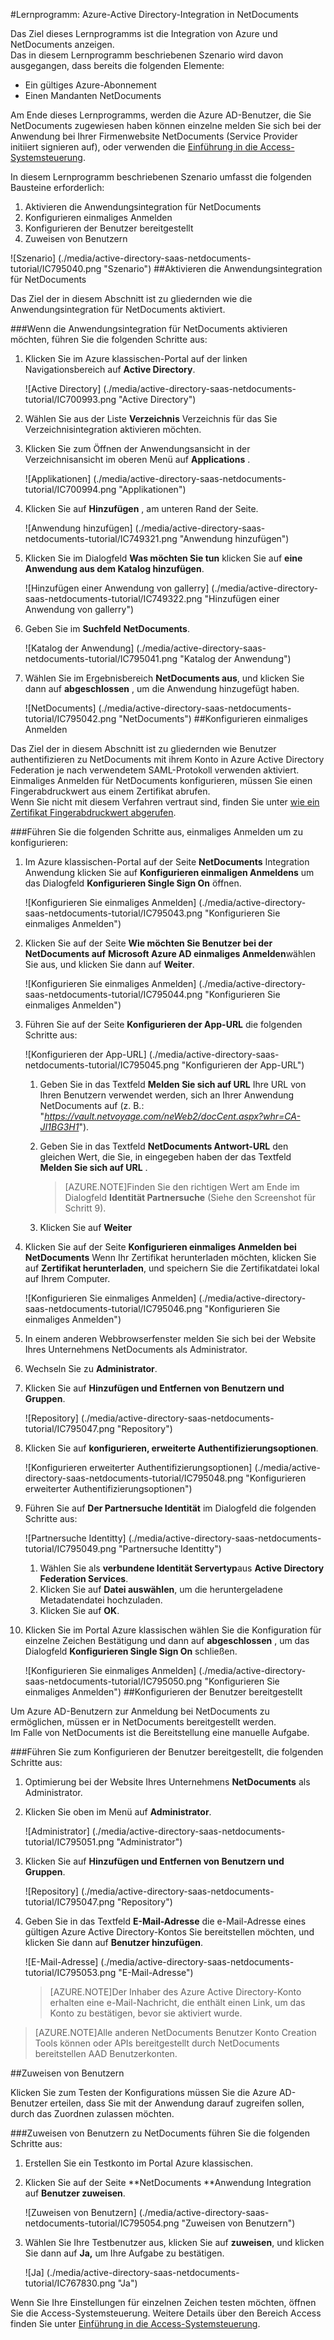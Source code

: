 <properties 
    pageTitle="Lernprogramm: Azure-Active Directory-Integration in NetDocuments | Microsoft Azure" 
    description="Informationen Sie zur Verwendung von NetDocuments mit Azure Active Directory einmaliges Anmelden, automatisierte Bereitstellung und mehr aktivieren!" 
    services="active-directory" 
    authors="jeevansd"  
    documentationCenter="na" 
    manager="femila"/>
<tags 
    ms.service="active-directory" 
    ms.devlang="na" 
    ms.topic="article" 
    ms.tgt_pltfrm="na" 
    ms.workload="identity" 
    ms.date="09/29/2016" 
    ms.author="jeedes" />

#<a name="tutorial-azure-active-directory-integration-with-netdocuments"></a>Lernprogramm: Azure-Active Directory-Integration in NetDocuments
  
Das Ziel dieses Lernprogramms ist die Integration von Azure und NetDocuments anzeigen.  
Das in diesem Lernprogramm beschriebenen Szenario wird davon ausgegangen, dass bereits die folgenden Elemente:

-   Ein gültiges Azure-Abonnement
-   Einen Mandanten NetDocuments
  
Am Ende dieses Lernprogramms, werden die Azure AD-Benutzer, die Sie NetDocuments zugewiesen haben können einzelne melden Sie sich bei der Anwendung bei Ihrer Firmenwebsite NetDocuments (Service Provider initiiert signieren auf), oder verwenden die [Einführung in die Access-Systemsteuerung](active-directory-saas-access-panel-introduction.md).
  
In diesem Lernprogramm beschriebenen Szenario umfasst die folgenden Bausteine erforderlich:

1.  Aktivieren die Anwendungsintegration für NetDocuments
2.  Konfigurieren einmaliges Anmelden
3.  Konfigurieren der Benutzer bereitgestellt
4.  Zuweisen von Benutzern

![Szenario] (./media/active-directory-saas-netdocuments-tutorial/IC795040.png "Szenario")
##<a name="enabling-the-application-integration-for-netdocuments"></a>Aktivieren die Anwendungsintegration für NetDocuments
  
Das Ziel der in diesem Abschnitt ist zu gliedernden wie die Anwendungsintegration für NetDocuments aktiviert.

###<a name="to-enable-the-application-integration-for-netdocuments-perform-the-following-steps"></a>Wenn die Anwendungsintegration für NetDocuments aktivieren möchten, führen Sie die folgenden Schritte aus:

1.  Klicken Sie im Azure klassischen-Portal auf der linken Navigationsbereich auf **Active Directory**.

    ![Active Directory] (./media/active-directory-saas-netdocuments-tutorial/IC700993.png "Active Directory")

2.  Wählen Sie aus der Liste **Verzeichnis** Verzeichnis für das Sie Verzeichnisintegration aktivieren möchten.

3.  Klicken Sie zum Öffnen der Anwendungsansicht in der Verzeichnisansicht im oberen Menü auf **Applications** .

    ![Applikationen] (./media/active-directory-saas-netdocuments-tutorial/IC700994.png "Applikationen")

4.  Klicken Sie auf **Hinzufügen** , am unteren Rand der Seite.

    ![Anwendung hinzufügen] (./media/active-directory-saas-netdocuments-tutorial/IC749321.png "Anwendung hinzufügen")

5.  Klicken Sie im Dialogfeld **Was möchten Sie tun** klicken Sie auf **eine Anwendung aus dem Katalog hinzufügen**.

    ![Hinzufügen einer Anwendung von gallerry] (./media/active-directory-saas-netdocuments-tutorial/IC749322.png "Hinzufügen einer Anwendung von gallerry")

6.  Geben Sie im **Suchfeld** **NetDocuments**.

    ![Katalog der Anwendung] (./media/active-directory-saas-netdocuments-tutorial/IC795041.png "Katalog der Anwendung")

7.  Wählen Sie im Ergebnisbereich **NetDocuments aus**, und klicken Sie dann auf **abgeschlossen** , um die Anwendung hinzugefügt haben.

    ![NetDocuments] (./media/active-directory-saas-netdocuments-tutorial/IC795042.png "NetDocuments")
##<a name="configuring-single-sign-on"></a>Konfigurieren einmaliges Anmelden
  
Das Ziel der in diesem Abschnitt ist zu gliedernden wie Benutzer authentifizieren zu NetDocuments mit ihrem Konto in Azure Active Directory Federation je nach verwendetem SAML-Protokoll verwenden aktiviert.  
Einmaliges Anmelden für NetDocuments konfigurieren, müssen Sie einen Fingerabdruckwert aus einem Zertifikat abrufen.  
Wenn Sie nicht mit diesem Verfahren vertraut sind, finden Sie unter [wie ein Zertifikat Fingerabdruckwert abgerufen](http://youtu.be/YKQF266SAxI).

###<a name="to-configure-single-sign-on-perform-the-following-steps"></a>Führen Sie die folgenden Schritte aus, einmaliges Anmelden um zu konfigurieren:

1.  Im Azure klassischen-Portal auf der Seite **NetDocuments** Integration Anwendung klicken Sie auf **Konfigurieren einmaligen Anmeldens** um das Dialogfeld **Konfigurieren Single Sign On** öffnen.

    ![Konfigurieren Sie einmaliges Anmelden] (./media/active-directory-saas-netdocuments-tutorial/IC795043.png "Konfigurieren Sie einmaliges Anmelden")

2.  Klicken Sie auf der Seite **Wie möchten Sie Benutzer bei der NetDocuments auf** **Microsoft Azure AD einmaliges Anmelden**wählen Sie aus, und klicken Sie dann auf **Weiter**.

    ![Konfigurieren Sie einmaliges Anmelden] (./media/active-directory-saas-netdocuments-tutorial/IC795044.png "Konfigurieren Sie einmaliges Anmelden")

3.  Führen Sie auf der Seite **Konfigurieren der App-URL** die folgenden Schritte aus:

    ![Konfigurieren der App-URL] (./media/active-directory-saas-netdocuments-tutorial/IC795045.png "Konfigurieren der App-URL")

    1.  Geben Sie in das Textfeld **Melden Sie sich auf URL** Ihre URL von Ihren Benutzern verwendet werden, sich an Ihrer Anwendung NetDocuments auf (z. B.: "*https://vault.netvoyage.com/neWeb2/docCent.aspx?whr=CA-JI1BG3H1*").
    2.  Geben Sie in das Textfeld **NetDocuments Antwort-URL** den gleichen Wert, die Sie, in eingegeben haben der das Textfeld **Melden Sie sich auf URL** .  

        >[AZURE.NOTE]Finden Sie den richtigen Wert am Ende im Dialogfeld **Identität Partnersuche** (Siehe den Screenshot für Schritt 9).

    3.  Klicken Sie auf **Weiter**

4.  Klicken Sie auf der Seite **Konfigurieren einmaliges Anmelden bei NetDocuments** Wenn Ihr Zertifikat herunterladen möchten, klicken Sie auf **Zertifikat herunterladen**, und speichern Sie die Zertifikatdatei lokal auf Ihrem Computer.

    ![Konfigurieren Sie einmaliges Anmelden] (./media/active-directory-saas-netdocuments-tutorial/IC795046.png "Konfigurieren Sie einmaliges Anmelden")

5.  In einem anderen Webbrowserfenster melden Sie sich bei der Website Ihres Unternehmens NetDocuments als Administrator.

6.  Wechseln Sie zu **Administrator**.

7.  Klicken Sie auf **Hinzufügen und Entfernen von Benutzern und Gruppen**.

    ![Repository] (./media/active-directory-saas-netdocuments-tutorial/IC795047.png "Repository")

8.  Klicken Sie auf **konfigurieren, erweiterte Authentifizierungsoptionen**.

    ![Konfigurieren erweiterter Authentifizierungsoptionen] (./media/active-directory-saas-netdocuments-tutorial/IC795048.png "Konfigurieren erweiterter Authentifizierungsoptionen")

9.  Führen Sie auf **Der Partnersuche Identität** im Dialogfeld die folgenden Schritte aus:

    ![Partnersuche Identitty] (./media/active-directory-saas-netdocuments-tutorial/IC795049.png "Partnersuche Identitty")

    1.  Wählen Sie als **verbundene Identität Servertyp**aus **Active Directory Federation Services**.
    2.  Klicken Sie auf **Datei auswählen**, um die heruntergeladene Metadatendatei hochzuladen.
    3.  Klicken Sie auf **OK**.

10. Klicken Sie im Portal Azure klassischen wählen Sie die Konfiguration für einzelne Zeichen Bestätigung und dann auf **abgeschlossen** , um das Dialogfeld **Konfigurieren Single Sign On** schließen.

    ![Konfigurieren Sie einmaliges Anmelden] (./media/active-directory-saas-netdocuments-tutorial/IC795050.png "Konfigurieren Sie einmaliges Anmelden")
##<a name="configuring-user-provisioning"></a>Konfigurieren der Benutzer bereitgestellt
  
Um Azure AD-Benutzern zur Anmeldung bei NetDocuments zu ermöglichen, müssen er in NetDocuments bereitgestellt werden.  
Im Falle von NetDocuments ist die Bereitstellung eine manuelle Aufgabe.

###<a name="to-configure-user-provisioning-perform-the-following-steps"></a>Führen Sie zum Konfigurieren der Benutzer bereitgestellt, die folgenden Schritte aus:

1.  Optimierung bei der Website Ihres Unternehmens **NetDocuments** als Administrator.

2.  Klicken Sie oben im Menü auf **Administrator**.

    ![Administrator] (./media/active-directory-saas-netdocuments-tutorial/IC795051.png "Administrator")

3.  Klicken Sie auf **Hinzufügen und Entfernen von Benutzern und Gruppen**.

    ![Repository] (./media/active-directory-saas-netdocuments-tutorial/IC795047.png "Repository")

4.  Geben Sie in das Textfeld **E-Mail-Adresse** die e-Mail-Adresse eines gültigen Azure Active Directory-Kontos Sie bereitstellen möchten, und klicken Sie dann auf **Benutzer hinzufügen**.

    ![E-Mail-Adresse] (./media/active-directory-saas-netdocuments-tutorial/IC795053.png "E-Mail-Adresse")

    >[AZURE.NOTE]Der Inhaber des Azure Active Directory-Konto erhalten eine e-Mail-Nachricht, die enthält einen Link, um das Konto zu bestätigen, bevor sie aktiviert wurde.

>[AZURE.NOTE]Alle anderen NetDocuments Benutzer Konto Creation Tools können oder APIs bereitgestellt durch NetDocuments bereitstellen AAD Benutzerkonten.

##<a name="assigning-users"></a>Zuweisen von Benutzern
  
Klicken Sie zum Testen der Konfigurations müssen Sie die Azure AD-Benutzer erteilen, dass Sie mit der Anwendung darauf zugreifen sollen, durch das Zuordnen zulassen möchten.

###<a name="to-assign-users-to-netdocuments-perform-the-following-steps"></a>Zuweisen von Benutzern zu NetDocuments führen Sie die folgenden Schritte aus:

1.  Erstellen Sie ein Testkonto im Portal Azure klassischen.

2.  Klicken Sie auf der Seite **NetDocuments **Anwendung Integration auf **Benutzer zuweisen**.

    ![Zuweisen von Benutzern] (./media/active-directory-saas-netdocuments-tutorial/IC795054.png "Zuweisen von Benutzern")

3.  Wählen Sie Ihre Testbenutzer aus, klicken Sie auf **zuweisen**, und klicken Sie dann auf **Ja,** um Ihre Aufgabe zu bestätigen.

    ![Ja] (./media/active-directory-saas-netdocuments-tutorial/IC767830.png "Ja")
  
Wenn Sie Ihre Einstellungen für einzelnen Zeichen testen möchten, öffnen Sie die Access-Systemsteuerung. Weitere Details über den Bereich Access finden Sie unter [Einführung in die Access-Systemsteuerung](active-directory-saas-access-panel-introduction.md).